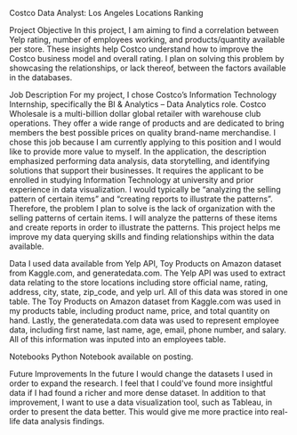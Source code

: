 Costco Data Analyst: Los Angeles Locations Ranking

Project Objective
    In this project, I am aiming to find a correlation between Yelp rating, number 
    of employees working, and products/quantity available per store. These insights
    help Costco understand how to improve the Costco business model and overall 
    rating. I plan on solving this problem by showcasing the relationships, or lack 
    thereof, between the factors available in the databases. 
    
Job Description
    For my project, I chose Costco’s Information Technology Internship, specifically 
    the BI & Analytics – Data Analytics role. Costco Wholesale is a multi-billion 
    dollar global retailer with warehouse club operations. They offer a wide range of
    products and are dedicated to bring members the best possible prices on quality 
    brand-name merchandise. I chose this job because I am currently applying to this 
    position and I would like to provide more value to myself. In the application, 
    the description emphasized performing data analysis, data storytelling, and 
    identifying solutions that support their businesses. It requires 
    the applicant to be enrolled in studying Information Technology at university and 
    prior experience in data visualization. I would typically be “analyzing the 
    selling pattern of certain items” and “creating reports to illustrate the patterns”. 
    Therefore, the problem I plan to solve is the lack of organization with the selling 
    patterns of certain items. I will analyze the patterns of these items and create 
    reports in order to illustrate the patterns. This project helps me improve my 
    data querying skills and finding relationships within the data available.
    
Data
    I used data available from Yelp API, Toy Products on Amazon dataset from Kaggle.com, 
    and generatedata.com. The Yelp API was used to extract data relating to the store 
    locations including store official name, rating, address, city, state, zip_code, and
    yelp url. All of this data was stored in one table. The Toy Products on Amazon 
    dataset from Kaggle.com was used in my products table, including product name, price,
    and total quantity on hand. Lastly, the generatedata.com data was used to represent 
    employee data, including first name, last name, age, email, phone number, and salary.
    All of this information was inputed into an employees table.
    
Notebooks
    Python Notebook available on posting.
    
Future Improvements
    In the future I would change the datasets I used in order to expand the research. I feel
    that I could've found more insightful data if I had found a richer and more dense dataset. 
    In addition to that improvement, I want to use a data visualization tool, such as Tableau, 
    in order to present the data better. This would give me more practice into real-life 
    data analysis findings. 
    
